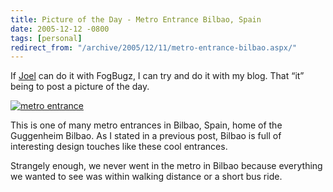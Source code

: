 ```yaml
---
title: Picture of the Day - Metro Entrance Bilbao, Spain
date: 2005-12-12 -0800
tags: [personal]
redirect_from: "/archive/2005/12/11/metro-entrance-bilbao.aspx/"
---
```


If [Joel](http://joelonsoftware.com/) can do it with FogBugz, I can try
and do it with my blog. That “it” being to post a picture of the day.

[![metro
entrance](https://static.flickr.com/18/68373795_fe315b933b.jpg)](http://www.flickr.com/photos/haacked/68373795/ "Photo Sharing")

This is one of many metro entrances in Bilbao, Spain, home of the
Guggenheim Bilbao. As I stated in a previous post, Bilbao is full of
interesting design touches like these cool entrances.

Strangely enough, we never went in the metro in Bilbao because
everything we wanted to see was within walking distance or a short bus
ride.

